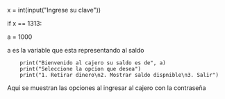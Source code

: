 x = int(input("Ingrese su clave"))

if x == 1313:

a = 1000

a es la variable que esta representando al saldo


        print("Bienvenido al cajero su saldo es de", a)
        print("Seleccione la opcion que desea")
        print("1. Retirar dinero\n2. Mostrar saldo dispnible\n3. Salir")






Aqui se muestran las opciones al ingresar al cajero con la contraseña

